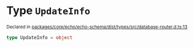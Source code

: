 # Type `UpdateInfo`
<sub>Declared in [packages/core/echo/echo-schema/dist/types/src/database-router.d.ts:13]()</sub>





```ts
type UpdateInfo = object
```
